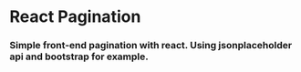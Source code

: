 #  React Pagination

###  Simple front-end pagination with react.  Using jsonplaceholder api and bootstrap for example.